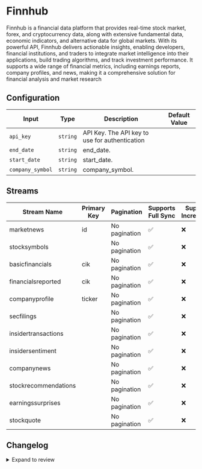 # Finnhub
Finnhub is a financial data platform that provides real-time stock market, forex, and cryptocurrency data, along with extensive fundamental data, economic indicators, and alternative data for global markets. With its powerful API, Finnhub delivers actionable insights, enabling developers, financial institutions, and traders to integrate market intelligence into their applications, build trading algorithms, and track investment performance. It supports a wide range of financial metrics, including earnings reports, company profiles, and news, making it a comprehensive solution for financial analysis and market research

## Configuration

| Input | Type | Description | Default Value |
|-------|------|-------------|---------------|
| `api_key` | `string` | API Key. The API key to use for authentication |  |
| `end_date` | `string` | end_date.  |  |
| `start_date` | `string` | start_date.  |  |
| `company_symbol` | `string` | company_symbol.  |  |

## Streams
| Stream Name | Primary Key | Pagination | Supports Full Sync | Supports Incremental |
|-------------|-------------|------------|---------------------|----------------------|
| marketnews | id | No pagination | ✅ |  ❌  |
| stocksymbols |  | No pagination | ✅ |  ❌  |
| basicfinancials | cik | No pagination | ✅ |  ❌  |
| financialsreported | cik | No pagination | ✅ |  ❌  |
| companyprofile | ticker | No pagination | ✅ |  ❌  |
| secfilings |  | No pagination | ✅ |  ❌  |
| insidertransactions |  | No pagination | ✅ |  ❌  |
| insidersentiment |  | No pagination | ✅ |  ❌  |
| companynews |  | No pagination | ✅ |  ❌  |
| stockrecommendations |  | No pagination | ✅ |  ❌  |
| earningssurprises |  | No pagination | ✅ |  ❌  |
| stockquote |  | No pagination | ✅ |  ❌  |

## Changelog

<details>
  <summary>Expand to review</summary>

| Version          | Date              | Pull Request | Subject        |
|------------------|-------------------|--------------|----------------|
| 0.0.1 | 2024-10-24 | | Initial release by [@bala-ceg](https://github.com/bala-ceg) via Connector Builder |

</details>
